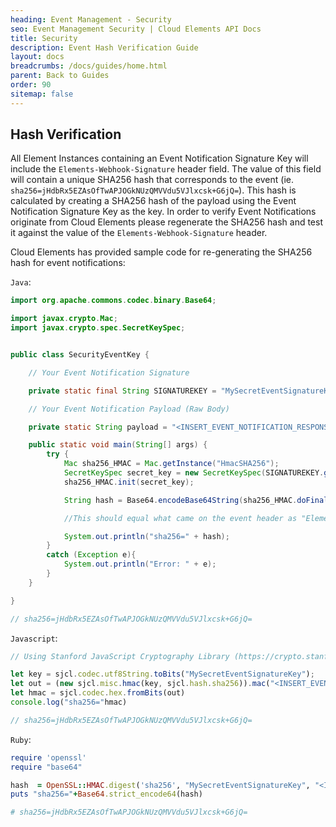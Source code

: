 ```yaml
---
heading: Event Management - Security
seo: Event Management Security | Cloud Elements API Docs
title: Security
description: Event Hash Verification Guide
layout: docs
breadcrumbs: /docs/guides/home.html
parent: Back to Guides
order: 90
sitemap: false
---
```


## Hash Verification

All Element Instances containing an Event Notification Signature Key will include the `Elements-Webhook-Signature` header field.
The value of this field will contain a unique SHA256 hash that corresponds to the event (ie. `sha256=jHdbRx5EZAsOfTwAPJOGkNUzQMVVdu5VJlxcsk+G6jQ=`).
This hash is calculated by creating a SHA256 hash of the payload using the Event Notification Signature Key as the key. In order to verify Event Notifications originate from Cloud Elements please regenerate the SHA256 hash and test it against the value of the `Elements-Webhook-Signature` header.

Cloud Elements has provided sample code for re-generating the SHA256 hash for event notifications:

`Java`:

```java
import org.apache.commons.codec.binary.Base64;

import javax.crypto.Mac;
import javax.crypto.spec.SecretKeySpec;


public class SecurityEventKey {

    // Your Event Notification Signature

    private static final String SIGNATUREKEY = "MySecretEventSignatureKey";

    // Your Event Notification Payload (Raw Body)

    private static String payload = "<INSERT_EVENT_NOTIFICATION_RESPONSE_BODY>";

    public static void main(String[] args) {
        try {
            Mac sha256_HMAC = Mac.getInstance("HmacSHA256");
            SecretKeySpec secret_key = new SecretKeySpec(SIGNATUREKEY.getBytes(), "HmacSHA256");
            sha256_HMAC.init(secret_key);

            String hash = Base64.encodeBase64String(sha256_HMAC.doFinal(payload.getBytes()));

            //This should equal what came on the event header as "Elements-Webhook-Signature"

            System.out.println("sha256=" + hash);
        }
        catch (Exception e){
            System.out.println("Error: " + e);
        }
    }

}

// sha256=jHdbRx5EZAsOfTwAPJOGkNUzQMVVdu5VJlxcsk+G6jQ=
```

`Javascript`:

```javascript
// Using Stanford JavaScript Cryptography Library (https://crypto.stanford.edu/sjcl/)

let key = sjcl.codec.utf8String.toBits("MySecretEventSignatureKey");
let out = (new sjcl.misc.hmac(key, sjcl.hash.sha256)).mac("<INSERT_EVENT_NOTIFICATION_RESPONSE_BODY>");
let hmac = sjcl.codec.hex.fromBits(out)
console.log("sha256="hmac)

// sha256=jHdbRx5EZAsOfTwAPJOGkNUzQMVVdu5VJlxcsk+G6jQ=
```

`Ruby`:

```ruby
require 'openssl'
require "base64"

hash  = OpenSSL::HMAC.digest('sha256', "MySecretEventSignatureKey", "<INSERT_EVENT_NOTIFICATION_RESPONSE_BODY>")
puts "sha256="+Base64.strict_encode64(hash)

# sha256=jHdbRx5EZAsOfTwAPJOGkNUzQMVVdu5VJlxcsk+G6jQ=
```
